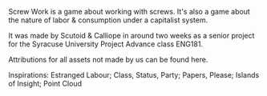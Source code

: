 Screw Work is a game about working with screws.  It's also a game about the nature of labor & consumption under a capitalist system.

It was made by Scutoid & Calliope in around two weeks as a senior project for the Syracuse University Project Advance class ENG181.

Attributions for all assets not made by us can be found here.

Inspirations: Estranged Labour; Class, Status, Party; Papers, Please; Islands of Insight; Point Cloud
